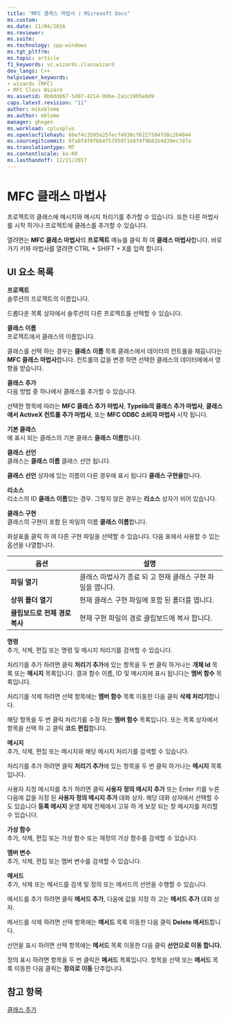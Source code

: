 ```yaml
---
title: "MFC 클래스 마법사 | Microsoft Docs"
ms.custom: 
ms.date: 11/04/2016
ms.reviewer: 
ms.suite: 
ms.technology: cpp-windows
ms.tgt_pltfrm: 
ms.topic: article
f1_keywords: vc.wizards.classwizard
dev_langs: C++
helpviewer_keywords:
- wizards (MFC)
- MFC Class Wizard
ms.assetid: 8b0dd867-5d07-4214-99be-2a1c1995e6d9
caps.latest.revision: "11"
author: mikeblome
ms.author: mblome
manager: ghogen
ms.workload: cplusplus
ms.openlocfilehash: 66ef4c3595e25fecf4930cf62275847d8c264044
ms.sourcegitcommit: 8fa8fdf0fbb4f57950f1e8f4f9b81b4d39ec7d7a
ms.translationtype: MT
ms.contentlocale: ko-KR
ms.lasthandoff: 12/21/2017
---
```

# <a name="mfc-class-wizard"></a>MFC 클래스 마법사
프로젝트의 클래스에 메시지와 메시지 처리기를 추가할 수 있습니다. 또한 다른 마법사를 시작 하거나 프로젝트에 클래스를 추가할 수 있습니다.  
  
 열려면는 **MFC 클래스 마법사**의 **프로젝트** 메뉴를 클릭 하 여 **클래스 마법사**합니다. 바로 가기 키와 마법사를 열려면 CTRL + SHIFT + X를 입력 합니다.  
  
## <a name="uielement-list"></a>UI 요소 목록  
 **프로젝트**  
 솔루션의 프로젝트의 이름입니다.  
  
 드롭다운 목록 상자에서 솔루션의 다른 프로젝트를 선택할 수 있습니다.  
  
 **클래스 이름**  
 프로젝트에서 클래스의 이름입니다.  
  
 클래스를 선택 하는 경우는 **클래스 이름** 목록 클래스에서 데이터의 컨트롤을 채웁니다는 **MFC 클래스 마법사**합니다. 컨트롤의 값을 변경 하면 선택한 클래스의 데이터에에서 영향을 받습니다.  
  
 **클래스 추가**  
 다음 방법 중 하나에서 클래스를 추가할 수 있습니다.  
  
 선택한 항목에 따라는 **MFC 클래스 추가 마법사**, **Typelib의 클래스 추가 마법사**, **클래스에서 ActiveX 컨트롤 추가 마법사**, 또는 **MFC ODBC 소비자 마법사** 시작 됩니다.  
  
 **기본 클래스**  
 에 표시 되는 클래스의 기본 클래스 **클래스 이름**합니다.  
  
 **클래스 선언**  
 클래스는 **클래스 이름** 클래스 선언 됩니다.  
  
 **클래스 선언** 상자에 있는 이름이 다른 경우에 표시 됩니다 **클래스 구현을**합니다.  
  
 **리소스**  
 리소스의 ID **클래스 이름**있는 경우. 그렇지 않은 경우는 **리소스** 상자가 비어 있습니다.  
  
 **클래스 구현**  
 클래스의 구현이 포함 된 파일의 이름 **클래스 이름**합니다.  
  
 화살표를 클릭 하 여 다른 구현 파일을 선택할 수 있습니다. 다음 표에서 사용할 수 있는 옵션을 나열합니다.  
  
|옵션|설명|  
|------------|-----------------|  
|**파일 열기**|클래스 마법사가 종료 되 고 현재 클래스 구현 파일을 엽니다.|  
|**상위 폴더 열기**|현재 클래스 구현 파일에 포함 된 폴더를 엽니다.|  
|**클립보드로 전체 경로 복사**|현재 구현 파일의 경로 클립보드에 복사 합니다.|  
  
 **명령**  
 추가, 삭제, 편집 또는 명령 및 메시지 처리기를 검색할 수 있습니다.  
  
 처리기를 추가 하려면 클릭 **처리기 추가**에 있는 항목을 두 번 클릭 하거나는 **개체 Id** 목록 또는 **메시지** 목록입니다. 결과 함수 이름, ID 및 메시지에 표시 됩니다는 **멤버 함수** 목록입니다.  
  
 처리기를 삭제 하려면 선택 항목에는 **멤버 함수** 목록 이동한 다음 클릭 **삭제 처리기**합니다.  
  
 해당 항목을 두 번 클릭 처리기를 수정 하는 **멤버 함수** 목록입니다. 또는 목록 상자에서 항목을 선택 하 고 클릭 **코드 편집**합니다.  
  
 **메시지**  
 추가, 삭제, 편집 또는 메시지와 해당 메시지 처리기를 검색할 수 있습니다.  
  
 처리기를 추가 하려면 클릭 **처리기 추가**에 있는 항목을 두 번 클릭 하거나는 **메시지** 목록입니다.  
  
 사용자 지정 메시지를 추가 하려면 클릭 **사용자 정의 메시지 추가** 또는 Enter 키를 누른 다음에 값을 지정 된 **사용자 정의 메시지 추가** 대화 상자. 해당 대화 상자에서 선택할 수도 있습니다 **등록 메시지** 운영 체제 전체에서 고유 하 게 보장 되는 창 메시지를 처리할 수 있습니다.  
  
 **가상 함수**  
 추가, 삭제, 편집 또는 가상 함수 또는 재정의 가상 함수를 검색할 수 있습니다.  
  
 **멤버 변수**  
 추가, 삭제, 편집 또는 멤버 변수를 검색할 수 있습니다.  
  
 **메서드**  
 추가, 삭제 또는 메서드를 검색 및 정의 또는 메서드의 선언을 수행할 수 있습니다.  
  
 메서드를 추가 하려면 클릭 **메서드 추가**, 다음에 값을 지정 하 고는 **메서드 추가** 대화 상자.  
  
 메서드를 삭제 하려면 선택 항목에는 **메서드** 목록 이동한 다음 클릭 **Delete 메서드**합니다.  
  
 선언을 표시 하려면 선택 항목에는 **메서드** 목록 이동한 다음 클릭 **선언으로 이동 합니다.**  
  
 정의 표시 하려면 항목을 두 번 클릭은 **메서드** 목록입니다. 항목을 선택 또는 **메서드** 목록 이동한 다음 클릭는 **정의로 이동** 단추입니다.  
  
## <a name="see-also"></a>참고 항목  
 [클래스 추가](../../ide/adding-a-class-visual-cpp.md)
